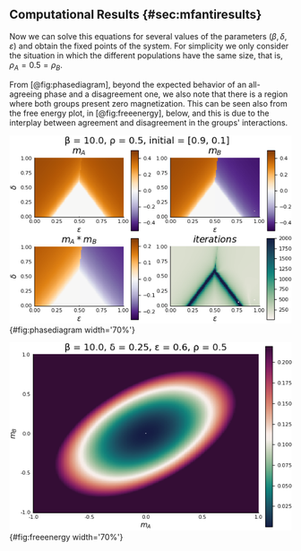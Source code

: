 
## Computational Results {#sec:mfantiresults}

Now we can solve this equations for several values of the parameters $(\beta, \delta, \varepsilon)$ and obtain the fixed points of the system. For simplicity we only consider the situation in which the different populations have the same size, that is, $\rho_A = 0.5 = \rho_B$.

From [@fig:phasediagram], beyond the expected behavior of an all-agreeing phase and a disagreement one, we also note that there is a region where both groups present zero magnetization. This can be seen also from the free energy plot, in [@fig:freeenergy], below, and this is due to the interplay between agreement and disagreement in the groups' interactions.

![The phase diagram when $\beta = 10.0$ and $\rho_A = \rho_B$.](images/phasediagram-full-beta10-rho05-initial0901.png){#fig:phasediagram width='70%'}

![GET A BETTER IMAGE](images/freeenergy-beta10-delta25-eps6-rho05.png){#fig:freeenergy width='70%'}

<!-- \begin{figure}[h!]
\centering
\includegraphics[width=0.35\textwidth]{figures/freeenergy-beta10-delta75-eps4-rho05.png}
\includegraphics[width=0.35\textwidth]{figures/freeenergy-beta10-delta75-eps6-rho05.png}
\\
\includegraphics[width=0.4\textwidth]{figures/freeenergy-beta10-delta25-eps6-rho05.png}
\caption{The free energy for $\beta = 10.0$, $\rho_A = \rho_B$ and different values of $\delta, \varepsilon$, representing the 3 phases typical of the system}
\label{fig:freeenergy}
\end{figure} -->
